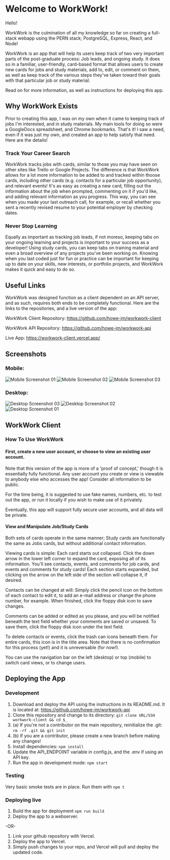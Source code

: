 # Welcome to WorkWork!

Hello!

WorkWork is the culmination of all my knowledge so far on creating a full-stack webapp using the PERN stack; PostgreSQL, Express, React, and Node!

WorkWork is an app that will help its users keep track of two very important parts of the post-graduate process: Job leads, and ongoing study. It does so in a familiar, user-friendly, card-based format that allows users to create new cards for jobs and study materials, add to, edit, or comment on them, as well as keep track of the various steps they've taken toward their goals with that particular job or study material.

Read on for more information, as well as instructions for deploying this app.

## Why WorkWork Exists

Prior to creating this app, I was on my own when it came to keeping track of jobs I'm interested, and in study materials. My main tools for doing so were a GoogleDocs spreadsheet, and Chrome bookmarks. That's it! I saw a need, even if it was just my own, and created an app to help satisfy that need. Here are the details!

### Track Your Career Search

WorkWork tracks jobs with cards, similar to those you may have seen on other sites like Trello or Google Projects. The difference is that WorkWork allows for a lot more information to be added to and tracked within thoose cards, including other cards (e.g. contacts for a particular job opportunity), and relevant events! It's as easy as creating a new card, filling out the information about the job when prompted, commenting on it if you'd like, and adding relevant information as you progress. This way, you can see when you made your last outreach call, for example, or recall whether you sent a recently revised resume to your potential employer by checking dates.

### Never Stop Learning

Equally as important as tracking job leads, if not moreso, keeping tabs on your ongoing learning and projects is important to your success as a developer! Using study cards, you can keep tabs on training material and even a broad overview of any projects you've been working on. Knowing when you last coded just for fun or practice can be important for keeping up to date on your skills, new interests, or portfolio projects, and WorkWork makes it quick and easy to do so.

## Useful Links

WorkWork was designed function as a client dependent on an API server, and as such, requires both ends to be completely functional. Here are the links to the repositories, and a live version of the app:

WorkWork Client Repository: https://github.com/howe-jm/workwork-client

WorkWork API Repository: https://github.com/howe-jm/workwork-api

Live App: https://workwork-client.vercel.app/

## Screenshots

### Mobile:

![Mobile Screenshot 01](https://github.com/howe-jm/workwork-api/blob/main/screenshots/mobile-01-thumb.jpg)
![Mobile Screenshot 02](https://github.com/howe-jm/workwork-api/blob/main/screenshots/mobile-02-thumb.jpg)
![Mobile Screenshot 03](https://github.com/howe-jm/workwork-api/blob/main/screenshots/mobile-03-thumb.jpg)

### Desktop:

![Desktop Screenshot 03](https://github.com/howe-jm/workwork-api/blob/main/screenshots/desktop-03-thumb.jpg)
![Desktop Screenshot 02](https://github.com/howe-jm/workwork-api/blob/main/screenshots/desktop-02-thumb.jpg)
![Desktop Screenshot 01](https://github.com/howe-jm/workwork-api/blob/main/screenshots/desktop-01-thumb.jpg)


## WorkWork Client

### How To Use WorkWork

#### First, create a new user account, or choose to view an existing user account.

Note that this version of the app is more of a 'proof of concept,' though it is essentially fully functional. Any user account you create or view is viewable to anybody else who accesses the app! Consider all information to be public.

For the time being, it is suggested to use fake names, numbers, etc. to test out the app, or run it locally if you wish to make use of it privately.

Eventually, this app will support fully secure user accounts, and all data will be private.

#### View and Manipulate Job/Study Cards

Both sets of cards operate in the same manner; Study cards are functionally the same as Jobs cards, but without additional contact information.

Viewing cards is simple: Each card starts out collapsed. Click the down arrow in the lower left corner to expand the card, exposing all of its information. You'll see contacts, events, and comments for job cards, and events and comments for study cards! Each section starts expanded, but clicking on the arrow on the left side of the section will collapse it, if desired.

Contacts can be changed at will: Simply click the pencil icon on the bottom of each contact to edit it, to add an e-mail address or change the phone number, for example. When finished, click the floppy disk icon to save changes.

Comments can be added or edited as you please, and you will be notified beneath the text field whether your comments are saved or unsaved. To save them, click the floppy disk icon under the text field.

To delete contacts or events, click the trash can icons beneath them. For entire cards, this icon is in the title area. Note that there is no confirmation for this process (yet!) and it is unreversable (for now!).

You can use the navigation bar on the left (desktop) or top (mobile) to switch card views, or to change users.

## Deploying the App

### Development

1. Download and deploy the API using the instructions in its README.md. It is located at: https://github.com/howe-jm/workwork-api
2. Clone this repository and change to its directory: `git clone URL/SSH workwork-client && cd $_`
3. (a) If you're not a contributor on the main repository, reinitialize the .git: `rm -rf .git && git init`
4. (b) If you are a contributor, please create a new branch before making any changes!
5. Install dependencies: `npm install`
6. Update the API_ENDPOINT variable in config.js, and the .env if using an API key.
7. Run the app in development mode: `npm start`

### Testing

Very basic smoke tests are in place. Run them with `npm t`

### Deploying live

1. Build the app for deployment `npm run build`
2. Deploy the app to a webserver.

-OR-

1. Link your github repository with Vercel.
2. Deploy the app to Vercel.
3. Simply push changes to your repo, and Vercel will pull and deploy the updated code.
